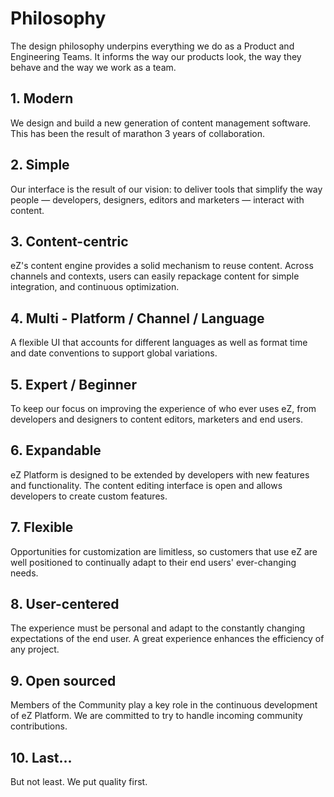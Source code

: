 # Philosophy

The design philosophy underpins everything we do as a Product and Engineering Teams. It informs the way our products look, the way they behave and the way we work as a team.

## <div class="mgt-2">1. Modern</div>
<div class="mgt-minus-4">We design and build a new generation of content management software. This has been the result of marathon 3 years of collaboration.</div>

## <div class="mgt-2">2. Simple</div>
<div class="mgt-minus-4">Our interface is the result of our vision: to deliver tools that simplify the way people — developers, designers, editors and marketers — interact with content.</div>

## <div class="mgt-2">3. Content-centric</div>
<div class="mgt-minus-4">eZ's content engine provides a solid mechanism to reuse content. Across channels and contexts, users can easily repackage content for simple integration, and continuous optimization.</div>

## <div class="mgt-2">4. Multi - Platform / Channel / Language</div>
<div class="mgt-minus-4">A flexible UI that accounts for different languages as well as format time and date conventions to support global variations.</div>

## <div class="mgt-2">5. Expert / Beginner</div>
<div class="mgt-minus-4">To keep our focus on improving the experience of who ever uses eZ, from developers and designers to content editors, marketers and end users.</div>

## <div class="mgt-2">6. Expandable</div>
<div class="mgt-minus-4">eZ Platform is designed to be extended by developers with new features and functionality. The content editing interface is open and allows developers to create custom features.</div>

## <div class="mgt-2">7. Flexible</div>
<div class="mgt-minus-4">Opportunities for customization are limitless, so customers that use eZ are well positioned to continually adapt to their end users' ever-changing needs.</div>

## <div class="mgt-2">8. User-centered</div>
<div class="mgt-minus-4">The experience must be personal and adapt to the constantly changing expectations of the end user. A great experience enhances the efficiency of any project.</div>

## <div class="mgt-2">9. Open sourced</div>
<div class="mgt-minus-4">Members of the Community play a key role in the continuous development of eZ Platform. We are committed to try to handle incoming community contributions.</div>

## <div class="mgt-2">10. Last...</div>
<div class="mgt-minus-4">But not least. We put quality first.</div>
